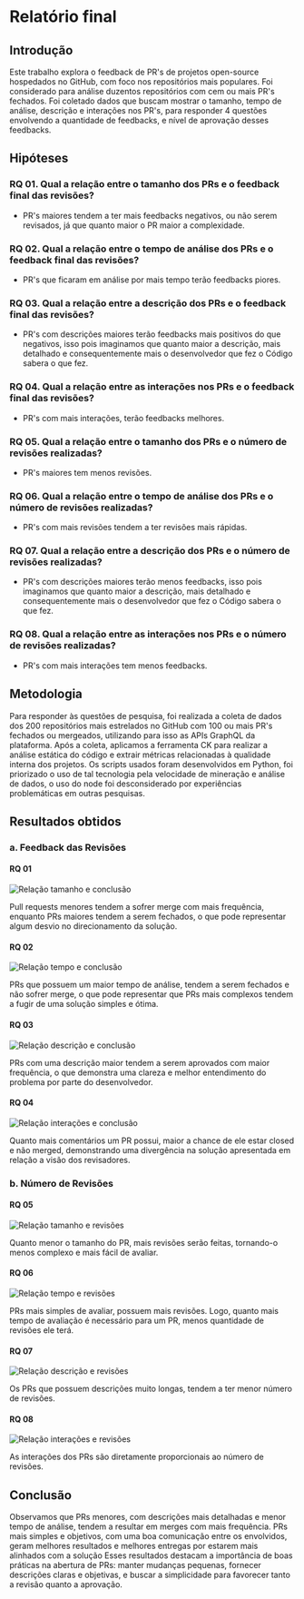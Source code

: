 # Relatório final
## Introdução
Este trabalho explora o feedback de PR's de projetos open-source hospedados no GitHub, com foco nos repositórios mais populares. Foi considerado para análise duzentos repositórios com cem ou mais PR's fechados. Foi coletado dados que buscam mostrar o tamanho, tempo de análise, descrição e interações nos PR's, para responder 4 questões envolvendo a quantidade de feedbacks, e nível de aprovação desses feedbacks.

## Hipóteses
### RQ 01. Qual a relação entre o tamanho dos PRs e o feedback final das revisões?
 - PR's maiores tendem a ter mais feedbacks negativos, ou não serem revisados, já que quanto maior o PR maior a complexidade.

### RQ 02. Qual a relação entre o tempo de análise dos PRs e o feedback final das revisões?
 - PR's que ficaram em análise por mais tempo terão feedbacks piores.

### RQ 03. Qual a relação entre a descrição dos PRs e o feedback final das revisões?
 - PR's com descrições maiores terão feedbacks mais positivos do que negativos, isso pois imaginamos que quanto maior a descrição, mais detalhado e consequentemente mais o desenvolvedor que fez o Código sabera o que fez.

### RQ 04. Qual a relação entre as interações nos PRs e o feedback final das revisões?
 - PR's com mais interações, terão feedbacks melhores.

### RQ 05. Qual a relação entre o tamanho dos PRs e o número de revisões realizadas?
 - PR's maiores tem menos revisões.

### RQ 06. Qual a relação entre o tempo de análise dos PRs e o número de revisões realizadas?
 - PR's com mais revisões tendem a ter revisões mais rápidas.

### RQ 07. Qual a relação entre a descrição dos PRs e o número de revisões realizadas?
 - PR's com descrições maiores terão menos feedbacks, isso pois imaginamos que quanto maior a descrição, mais detalhado e consequentemente mais o desenvolvedor que fez o Código sabera o que fez.

### RQ 08. Qual a relação entre as interações nos PRs e o número de revisões realizadas?
 - PR's com mais interações tem menos feedbacks.

## Metodologia
Para responder às questões de pesquisa, foi realizada a coleta de dados dos 200 repositórios mais estrelados no GitHub com 100 ou mais PR's fechados ou mergeados, utilizando para isso as APIs GraphQL da plataforma. Após a coleta, aplicamos a ferramenta CK para realizar a análise estática do código e extrair métricas relacionadas à qualidade interna dos projetos. Os scripts usados foram desenvolvidos em Python, foi priorizado o uso de tal tecnologia pela velocidade de mineração e análise de dados, o uso do node foi desconsiderado por experiências problemáticas em outras pesquisas.

## Resultados obtidos
### a. Feedback das Revisões
#### RQ 01
![Relação tamanho e conclusão](filesChangedStatus.jpg)

Pull requests menores tendem a sofrer merge com mais frequência, enquanto PRs maiores tendem a serem fechados, o que pode representar algum desvio no direcionamento da solução.

#### RQ 02
![Relação tempo e conclusão](timeStatus.jpg)

PRs que possuem um maior tempo de análise, tendem a serem fechados e não sofrer merge, o que pode representar que PRs mais complexos tendem a fugir de uma solução simples e ótima.

#### RQ 03
![Relação descrição e conclusão](descriptionStatus.jpg)

PRs com uma descrição maior tendem a serem aprovados com maior frequência, o que demonstra uma clareza e melhor entendimento do problema por parte do desenvolvedor.

#### RQ 04
![Relação interações e conclusão](commentsStatus.jpg)

Quanto mais comentários um PR possui, maior a chance de ele estar closed e não merged, demonstrando uma divergência na solução apresentada em relação a visão dos revisadores.

### b. Número de Revisões
#### RQ 05
![Relação tamanho e revisões](filesChangedNumeroRevisao.jpg)

Quanto menor o tamanho do PR, mais revisões serão feitas, tornando-o menos complexo e mais fácil de avaliar.

#### RQ 06
![Relação tempo e revisões](timeNumeroRevisao.jpg)

PRs mais simples de avaliar, possuem mais revisões. Logo, quanto mais tempo de avaliação é necessário para um PR, menos quantidade de revisões ele terá.

#### RQ 07
![Relação descrição e revisões](descriptionNumeroRevisao.jpg)

Os PRs que possuem descrições muito longas, tendem a ter menor número de revisões.

#### RQ 08
![Relação interações e revisões](commentsNumeroRevisao.jpg)

As interações dos PRs são diretamente proporcionais ao número de revisões.

## Conclusão 
Observamos que PRs menores, com descrições mais detalhadas e menor tempo de análise, tendem a resultar em merges com mais frequência. PRs mais simples e objetivos, com uma boa comunicação entre os envolvidos, geram melhores resultados e melhores entregas por estarem mais alinhados com a solução
Esses resultados destacam a importância de boas práticas na abertura de PRs: manter mudanças pequenas, fornecer descrições claras e objetivas, e buscar a simplicidade para favorecer tanto a revisão quanto a aprovação.
